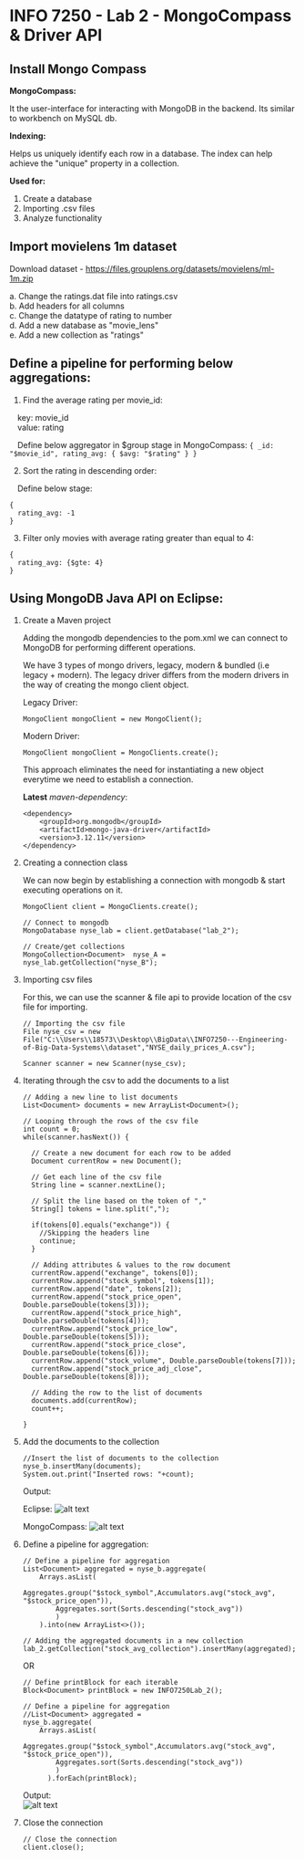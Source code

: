   # INFO 7250 - Lab 2 - MongoCompass & Driver API

  ## Install Mongo Compass

  **MongoCompass:**

  It the user-interface for interacting with MongoDB in the backend. Its similar to workbench on MySQL db.

  **Indexing:**

  Helps us uniquely identify each row in a database. The index can help achieve the "unique" property in a collection.

  **Used for:**

  1. Create a database
  2. Importing .csv files
  3. Analyze functionality

  ## Import movielens 1m dataset

  Download dataset - https://files.grouplens.org/datasets/movielens/ml-1m.zip<br/>
  
  a. Change the ratings.dat file into ratings.csv<br/>
  b. Add headers for all columns<br/>
  c. Change the datatype of rating to number<br/>
  d. Add a new database as "movie_lens"<br/>
  e. Add a new collection as "ratings"<br/>

  ## Define a pipeline for performing below aggregations:

  1. Find the average rating per movie_id:

  &emsp;key: movie_id<br/>
  &emsp;value: rating

  &emsp;Define below aggregator in $group stage in MongoCompass:
    ```
    {
      _id: "$movie_id",
      rating_avg: {
        $avg: "$rating"
      }
    }
    ```

  2. Sort the rating in descending order: 

  &emsp;Define below stage:
  ```
  {
    rating_avg: -1
  }
  ```

  3. Filter only movies with average rating greater than equal to 4:

  ```
  {
    rating_avg: {$gte: 4}
  }
  ```
  ## Using MongoDB Java API on Eclipse:

  1. Create a Maven project

      Adding the mongodb dependencies to the pom.xml we can connect to MongoDB for performing different operations.

      We have 3 types of mongo drivers, legacy, modern & bundled (i.e legacy + modern). The legacy driver differs from the modern drivers in the way of creating the mongo client object. 

      Legacy Driver:<br/>
      ```
      MongoClient mongoClient = new MongoClient();
      ```

      Modern Driver:<br/>
      ```
      MongoClient mongoClient = MongoClients.create();
      ```

      This approach eliminates the need for instantiating a new object everytime we need to establish a connection.

      **Latest** *maven-dependency*:<br/>
      ```
      <dependency>
          <groupId>org.mongodb</groupId>
          <artifactId>mongo-java-driver</artifactId>
          <version>3.12.11</version>
      </dependency>
      ```

  2. Creating a connection class

      We can now begin by establishing a connection with mongodb & start executing operations on it.

      ```// Establish connection using modern client
      MongoClient client = MongoClients.create();

      // Connect to mongodb
      MongoDatabase nyse_lab = client.getDatabase("lab_2");

      // Create/get collections
      MongoCollection<Document>  nyse_A = nyse_lab.getCollection("nyse_B");
      ```

  3. Importing csv files

      For this, we can use the scanner & file api to provide location of the csv file for importing.

      ```
      // Importing the csv file
      File nyse_csv = new File("C:\\Users\\18573\\Desktop\\BigData\\INFO7250---Engineering-of-Big-Data-Systems\\dataset","NYSE_daily_prices_A.csv");

      Scanner scanner = new Scanner(nyse_csv);
      ```

  4. Iterating through the csv to add the documents to a list

      ```
      // Adding a new line to list documents
      List<Document> documents = new ArrayList<Document>();

      // Looping through the rows of the csv file
      int count = 0;
      while(scanner.hasNext()) {
              
        // Create a new document for each row to be added
        Document currentRow = new Document(); 
        
        // Get each line of the csv file
        String line = scanner.nextLine();
        
        // Split the line based on the token of ","
        String[] tokens = line.split(",");
        
        if(tokens[0].equals("exchange")) {
          //Skipping the headers line
          continue;
        }
        
        // Adding attributes & values to the row document
        currentRow.append("exchange", tokens[0]);
        currentRow.append("stock_symbol", tokens[1]);
        currentRow.append("date", tokens[2]);
        currentRow.append("stock_price_open", Double.parseDouble(tokens[3]));
        currentRow.append("stock_price_high", Double.parseDouble(tokens[4]));
        currentRow.append("stock_price_low", Double.parseDouble(tokens[5]));
        currentRow.append("stock_price_close", Double.parseDouble(tokens[6]));
        currentRow.append("stock_volume", Double.parseDouble(tokens[7]));
        currentRow.append("stock_price_adj_close", Double.parseDouble(tokens[8]));
        
        // Adding the row to the list of documents
        documents.add(currentRow);
        count++;
        
      }

      ```

  5. Add the documents to the collection

      ```
      //Insert the list of documents to the collection
      nyse_b.insertMany(documents);
      System.out.print("Inserted rows: "+count);
      ```

      Output:

      Eclipse:
      ![alt text](https://github.com/tambeani/INFO7250---Engineering-of-Big-Data-Systems/blob/main/screenshots/lab2_insertmany_output.png?raw=true)


      MongoCompass:
      ![alt text](https://github.com/tambeani/INFO7250---Engineering-of-Big-Data-Systems/blob/main/screenshots/lab2_mongocompass_insertmany_output.png?raw=true)

  6. Define a pipeline for aggregation:

      ```
      // Define a pipeline for aggregation
      List<Document> aggregated = nyse_b.aggregate(
          Arrays.asList(
              Aggregates.group("$stock_symbol",Accumulators.avg("stock_avg", "$stock_price_open")),
              Aggregates.sort(Sorts.descending("stock_avg"))
              )
          ).into(new ArrayList<>());

      // Adding the aggregated documents in a new collection
      lab_2.getCollection("stock_avg_collection").insertMany(aggregated);
      ```

      OR

      ```
      // Define printBlock for each iterable
      Block<Document> printBlock = new INFO7250Lab_2();

      // Define a pipeline for aggregation
      //List<Document> aggregated = 
      nyse_b.aggregate(
          Arrays.asList(
              Aggregates.group("$stock_symbol",Accumulators.avg("stock_avg", "$stock_price_open")),
              Aggregates.sort(Sorts.descending("stock_avg"))
              )
            ).forEach(printBlock);
      ```

      Output:<br/>
      ![alt text](https://github.com/tambeani/INFO7250---Engineering-of-Big-Data-Systems/blob/main/screenshots/lab2_aggregate_output.png?raw=true)


  7. Close the connection

      ```
      // Close the connection
      client.close();
      ```











